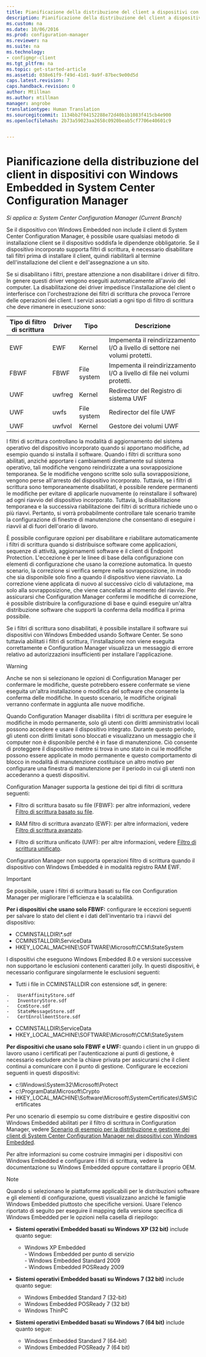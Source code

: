 ```yaml
---
title: Pianificazione della distribuzione del client a dispositivi con Windows Embedded | System Center Configuration Manager
description: Pianificazione della distribuzione del client a dispositivi con Windows Embedded in System Center Configuration Manager.
ms.custom: na
ms.date: 10/06/2016
ms.prod: configuration-manager
ms.reviewer: na
ms.suite: na
ms.technology:
- configmgr-client
ms.tgt_pltfrm: na
ms.topic: get-started-article
ms.assetid: 038e61f9-f49d-41d1-9a9f-87bec9e00d5d
caps.latest.revision: 7
caps.handback.revision: 0
author: Mtillman
ms.author: mtillman
manager: angrobe
translationtype: Human Translation
ms.sourcegitcommit: 1134bb2f04152288e72d40b1b1083f415cb4e900
ms.openlocfilehash: 2b73a59023aa2658c0920beab5cf7706e40601c9


---
```

# <a name="planning-for-client-deployment-to-windows-embedded-devices-in-system-center-configuration-manager"></a>Pianificazione della distribuzione del client in dispositivi con Windows Embedded in System Center Configuration Manager

*Si applica a: System Center Configuration Manager (Current Branch)*

<a name="BKMK_DeployClientEmbedded"></a> Se il dispositivo con Windows Embedded non include il client di System Center Configuration Manager, è possibile usare qualsiasi metodo di installazione client se il dispositivo soddisfa le dipendenze obbligatorie. Se il dispositivo incorporato supporta filtri di scrittura, è necessario disabilitare tali filtri prima di installare il client, quindi riabilitarli al termine dell'installazione del client e dell'assegnazione a un sito.  

 Se si disabilitano i filtri, prestare attenzione a non disabilitare i driver di filtro. In genere questi driver vengono eseguiti automaticamente all'avvio del computer. La disabilitazione dei driver impedisce l'installazione del client o interferisce con l'orchestrazione dei filtri di scrittura che provoca l'errore delle operazioni dei client. I servizi associati a ogni tipo di filtro di scrittura che deve rimanere in esecuzione sono:  

|Tipo di filtro di scrittura|Driver|Tipo|Descrizione|  
|-----------------------|------------|----------|-----------------|  
|EWF|EWF|Kernel|Impementa il reindirizzamento I/O a livello di settore nei volumi protetti.|  
|FBWF|FBWF|File system|Impementa il reindirizzamento I/O a livello di file nei volumi protetti.|  
|UWF|uwfreg|Kernel|Redirector del Registro di sistema UWF|  
|UWF|uwfs|File system|Redirector del file UWF|  
|UWF|uwfvol|Kernel|Gestore dei volumi UWF|  

 I filtri di scrittura controllano la modalità di aggiornamento del sistema operativo del dispositivo incorporato quando si apportano modifiche, ad esempio quando si installa il software. Quando i filtri di scrittura sono abilitati, anziché apportare i cambiamenti direttamente sul sistema operativo, tali modifiche vengono reindirizzate a una sovrapposizione temporanea. Se le modifiche vengono scritte solo sulla sovrapposizione, vengono perse all'arresto del dispositivo incorporato. Tuttavia, se i filtri di scrittura sono temporaneamente disabilitati, è possibile rendere permanenti le modifiche per evitare di applicarle nuovamente (o reinstallare il software) ad ogni riavvio del dispositivo incorporato. Tuttavia, la disabilitazione temporanea e la successiva riabilitazione dei filtri di scrittura richiede uno o più riavvi. Pertanto, si vorrà probabilmente controllare tale scenario tramite la configurazione di finestre di manutenzione che consentano di eseguire i riavvii al di fuori dell'orario di lavoro.  

 È possibile configurare opzioni per disabilitare e riabilitare automaticamente i filtri di scrittura quando si distribuisce software come applicazioni, sequenze di attività, aggiornamenti software e il client di Endpoint Protection. L'eccezione è per le linee di base della configurazione con elementi di configurazione che usano la correzione automatica. In questo scenario, la correzione si verifica sempre nella sovrapposizione, in modo che sia disponibile solo fino a quando il dispositivo viene riavviato. La correzione viene applicata di nuovo al successivo ciclo di valutazione, ma solo alla sovrapposizione, che viene cancellata al momento del riavvio. Per assicurarsi che Configuration Manager confermi le modifiche di correzione, è possibile distribuire la configurazione di base e quindi eseguire un'altra distribuzione software che supporti la conferma della modifica il prima possibile.  

 Se i filtri di scrittura sono disabilitati, è possibile installare il software sui dispositivi con Windows Embedded usando Software Center. Se sono tuttavia abilitati i filtri di scrittura, l'installazione non viene eseguita correttamente e Configuration Manager visualizza un messaggio di errore relativo ad autorizzazioni insufficienti per installare l'applicazione.  

> [!WARNING]  
>  Anche se non si selezionano le opzioni di Configuration Manager per confermare le modifiche, queste potrebbero essere confermate se viene eseguita un'altra installazione o modifica del software che consente la conferma delle modifiche. In questo scenario, le modifiche originali verranno confermate in aggiunta alle nuove modifiche.  

 Quando Configuration Manager disabilita i filtri di scrittura per eseguire le modifiche in modo permanente, solo gli utenti con diritti amministrativi locali possono accedere e usare il dispositivo integrato. Durante questo periodo, gli utenti con diritti limitati sono bloccati e visualizzano un messaggio che il computer non è disponibile perché è in fase di manutenzione. Ciò consente di proteggere il dispositivo mentre si trova in uno stato in cui le modifiche possono essere applicate in modo permanente e questo comportamento di blocco in modalità di manutenzione costituisce un altro motivo per configurare una finestra di manutenzione per il periodo in cui gli utenti non accederanno a questi dispositivi.  

 Configuration Manager supporta la gestione dei tipi di filtri di scrittura seguenti:  

-   Filtro di scrittura basato su file (FBWF): per altre informazioni, vedere [Filtro di scrittura basato su file](http://go.microsoft.com/fwlink/?LinkID=204717).  

-   RAM filtro di scrittura avanzato (EWF): per altre informazioni, vedere [Filtro di scrittura avanzato](http://go.microsoft.com/fwlink/?LinkId=204718).  

-   Filtro di scrittura unificato (UWF): per altre informazioni, vedere [Filtro di scrittura unificato](http://go.microsoft.com/fwlink/?LinkId=309236).  

 Configuration Manager non supporta operazioni filtro di scrittura quando il dispositivo con Windows Embedded è in modalità registro RAM EWF.  

> [!IMPORTANT]  
>  Se possibile, usare i filtri di scrittura basati su file con Configuration Manager per migliorare l'efficienza e la scalabilità.
>
> **Per i dispositivi che usano solo FBWF:** configurare le eccezioni seguenti per salvare lo stato del client e i dati dell'inventario tra i riavvii del dispositivo:  
>   
>  -   CCMINSTALLDIR\\*.sdf  
> -   CCMINSTALLDIR\ServiceData  
> -   HKEY_LOCAL_MACHINE\SOFTWARE\Microsoft\CCM\StateSystem  
>   
>  I dispositivi che eseguono Windows Embedded 8.0 e versioni successive non supportano le esclusioni contenenti caratteri jolly. In questi dispositivi, è necessario configurare singolarmente le esclusioni seguenti:  
>   
>  -   Tutti i file in CCMINSTALLDIR con estensione sdf, in genere:  
>   
>     -   UserAffinityStore.sdf  
>     -   InventoryStore.sdf  
>     -   CcmStore.sdf  
>     -   StateMessageStore.sdf  
>     -   CertEnrollmentStore.sdf  
> -   CCMINSTALLDIR\ServiceData  
> -   HKEY_LOCAL_MACHINE\SOFTWARE\Microsoft\CCM\StateSystem  
>   
> **Per dispositivi che usano solo FBWF e UWF:** quando i client in un gruppo di lavoro usano i certificati per l'autenticazione ai punti di gestione, è necessario escludere anche la chiave privata per assicurarsi che il client continui a comunicare con il punto di gestione. Configurare le eccezioni seguenti in questi dispositivi:  
>   
>  -   c:\Windows\System32\Microsoft\Protect  
> -   c:\ProgramData\Microsoft\Crypto  
> -   HKEY_LOCAL_MACHINE\Software\Microsoft\SystemCertificates\SMS\Certificates  

 Per uno scenario di esempio su come distribuire e gestire dispositivi con Windows Embedded abilitati per il filtro di scrittura in Configuration Manager, vedere [Scenario di esempio per la distribuzione e gestione dei client di System Center Configuration Manager nei dispositivi con Windows Embedded](../../../../core/clients/deploy/example-scenario-for-deploying-and-managing-clients-on-windows-embedded-devices.md).  

 Per altre informazioni su come costruire immagini per i dispositivi con Windows Embedded e configurare i filtri di scrittura, vedere la documentazione su Windows Embedded oppure contattare il proprio OEM.  

> [!NOTE]  
>  Quando si selezionano le piattaforme applicabili per le distribuzioni software e gli elementi di configurazione, questi visualizzano anziché le famiglie Windows Embedded piuttosto che specifiche versioni. Usare l'elenco riportato di seguito per eseguire il mapping della versione specifica di Windows Embedded per le opzioni nella casella di riepilogo:  
>   
>  -   **Sistemi operativi Embedded basati su Windows XP (32 bit)** include quanto segue:  
>   
>      -   Windows XP Embedded  
>     -   Windows Embedded per punto di servizio  
>     -   Windows Embedded Standard 2009  
>     -   Windows Embedded POSReady 2009  
> -   **Sistemi operativi Embedded basati su Windows 7 (32 bit)** include quanto segue:  
>   
>      -   Windows Embedded Standard 7 (32-bit)  
>     -   Windows Embedded POSReady 7 (32 bit)  
>     -   Windows ThinPC  
> -   **Sistemi operativi Embedded basati su Windows 7 (64 bit)** include quanto segue:  
>   
>      -   Windows Embedded Standard 7 (64-bit)  
>     -   Windows Embedded POSReady 7 (64 bit)



<!--HONumber=Nov16_HO1-->


